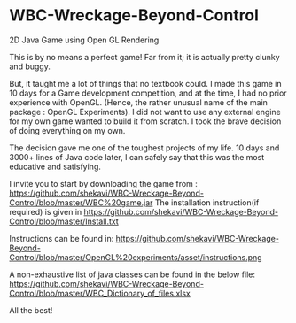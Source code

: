 # WBC-Wreckage-Beyond-Control
2D Java Game using Open GL Rendering

This is by no means a perfect game! Far from it; it is actually pretty clunky and buggy.

But, it taught me a lot of things that no textbook could. I made this game in 10 days for a Game development competition,
and at the time, I had no prior experience with OpenGL. (Hence, the rather unusual name of the main package : OpenGL Experiments). I did not want to use any external engine for my own game wanted to build it from scratch. I took the brave decision of doing everything on my own. 

The decision gave me one of the toughest projects of my life. 10 days and 3000+ lines of Java code later, I can safely say that this was the most educative and satisfying.

I invite you to start by downloading the game from : https://github.com/shekavi/WBC-Wreckage-Beyond-Control/blob/master/WBC%20game.jar
The installation instruction(if required) is given in https://github.com/shekavi/WBC-Wreckage-Beyond-Control/blob/master/Install.txt

Instructions can be found in:
https://github.com/shekavi/WBC-Wreckage-Beyond-Control/blob/master/OpenGL%20experiments/asset/instructions.png      

A non-exhaustive list of java classes can be found in the below file:
https://github.com/shekavi/WBC-Wreckage-Beyond-Control/blob/master/WBC_Dictionary_of_files.xlsx

All the best!
